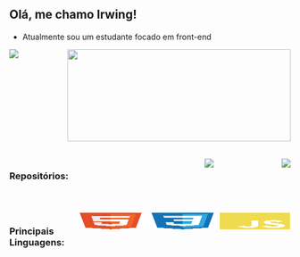 ## Olá, me chamo Irwing!
<ul>
<li>
 Atualmente sou um estudante focado em front-end <img height="15" width="15" src="https://user-images.githubusercontent.com/126827415/226213988-6b5b7f22-7876-404e-af62-a1de1093351e.png" />
 </li>
 </ul>

<div style="display: flex; justify-content: sapce-between;">
<img width="400" src="https://github-readme-stats.vercel.app/api?username=Irwing-Dev&show_icons=true&theme=tokyonight&include_all_commits=true&count_private=true" />
<img height="165" width="400" src="https://github-readme-stats.vercel.app/api/top-langs/?username=Irwing-Dev&layout=compact&langs_count=16&theme=tokyonight" />
</div>
 
 ##
 
 <div style="display: flex; justify-content: space-between;">
 <h3>Repositórios:</h3> <br>
 <a href="https://github.com/Irwing-Dev/gerador-de-senhas">
  <img align="center" src="https://github-readme-stats.vercel.app/api/pin/?username=Irwing-Dev&repo=gerador-de-senhas&theme=tokyonight" />
</a>
<a href="https://github.com/Irwing-Dev/juros-simples">
  <img align="center" src="https://github-readme-stats.vercel.app/api/pin/?username=Irwing-Dev&repo=juros-simples&theme=tokyonight" />
</a>
</div>

 #
 
<div style="display: flex;">
    <h3>Principais Linguagens: </h3> <br>
    <img align="center" alt="Irwing-HTML" height="30" width="200" src="https://raw.githubusercontent.com/devicons/devicon/master/icons/html5/html5-original.svg">
    <img align="center" alt="Irwing-CSS" height="30" width="200" src="https://raw.githubusercontent.com/devicons/devicon/master/icons/css3/css3-original.svg">
    <img align="center" alt="Irwing-Js" height="30" width="200" src="https://raw.githubusercontent.com/devicons/devicon/master/icons/javascript/javascript-plain.svg"></div>
